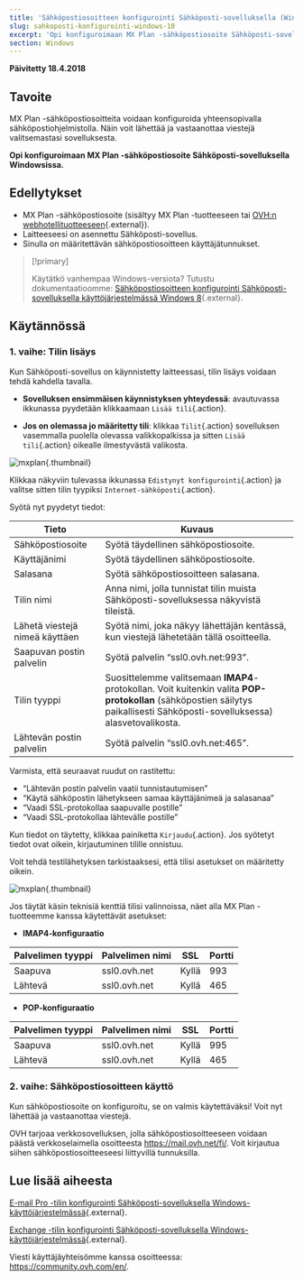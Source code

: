 ```yaml
---
title: 'Sähköpostiosoitteen konfigurointi Sähköposti-sovelluksella (Windows 2010)'
slug: sahkoposti-konfigurointi-windows-10
excerpt: 'Opi konfiguroimaan MX Plan -sähköpostiosoite Sähköposti-sovelluksella Windowsissa'
section: Windows
---
```


**Päivitetty 18.4.2018**

## Tavoite

MX Plan -sähköpostiosoitteita voidaan konfiguroida yhteensopivalla sähköpostiohjelmistolla. Näin voit lähettää ja vastaanottaa viestejä valitsemastasi sovelluksesta.

**Opi konfiguroimaan MX Plan -sähköpostiosoite Sähköposti-sovelluksella Windowsissa.**

## Edellytykset

- MX Plan -sähköpostiosoite (sisältyy MX Plan -tuotteeseen tai [OVH:n webhotellituotteeseen](https://www.ovh-hosting.fi/webhotelli){.external}).
- Laitteeseesi on asennettu Sähköposti-sovellus.
- Sinulla on määritettävän sähköpostiosoitteen käyttäjätunnukset.

> [!primary]
>
> Käytätkö vanhempaa Windows-versiota? Tutustu dokumentaatioomme: [Sähköpostiosoitteen konfigurointi Sähköposti-sovelluksella käyttöjärjestelmässä Windows 8](https://docs.ovh.com/fi/emails/ovh-sahkoposti_asetukset_windows_8lla/){.external}.
>

## Käytännössä

### 1. vaihe: Tilin lisäys

Kun Sähköposti-sovellus on käynnistetty laitteessasi, tilin lisäys voidaan tehdä kahdella tavalla.

- **Sovelluksen ensimmäisen käynnistyksen yhteydessä**: avautuvassa ikkunassa pyydetään klikkaamaan `Lisää tili`{.action}.

- **Jos on olemassa jo määritetty tili**: klikkaa `Tilit`{.action} sovelluksen vasemmalla puolella olevassa valikkopalkissa ja sitten `Lisää tili`{.action} oikealle ilmestyvästä valikosta.

![mxplan](images/configuration-mail-windows-step1.png){.thumbnail}

Klikkaa näkyviin tulevassa ikkunassa `Edistynyt konfigurointi`{.action} ja valitse sitten tilin tyypiksi `Internet-sähköposti`{.action}.

Syötä nyt pyydetyt tiedot:

|Tieto|Kuvaus|
|---|---|
|Sähköpostiosoite|Syötä täydellinen sähköpostiosoite.|
|Käyttäjänimi|Syötä täydellinen sähköpostiosoite.|
|Salasana|Syötä sähköpostiosoitteen salasana.|
|Tilin nimi|Anna nimi, jolla tunnistat tilin muista Sähköposti-sovelluksessa näkyvistä tileistä.|
|Lähetä viestejä nimeä käyttäen|Syötä nimi, joka näkyy lähettäjän kentässä, kun viestejä lähetetään tällä osoitteella.|
|Saapuvan postin palvelin|Syötä palvelin “ssl0.ovh.net:993”.|
|Tilin tyyppi|Suosittelemme valitsemaan **IMAP4**-protokollan. Voit kuitenkin valita **POP-protokollan** (sähköpostien säilytys paikallisesti Sähköposti-sovelluksessa) alasvetovalikosta.|
|Lähtevän postin palvelin|Syötä palvelin “ssl0.ovh.net:465”.|

Varmista, että seuraavat ruudut on rastitettu:

- “Lähtevän postin palvelin vaatii tunnistautumisen”
- “Käytä sähköpostin lähetykseen samaa käyttäjänimeä ja salasanaa”
- “Vaadi SSL-protokollaa saapuvalle postille”
- “Vaadi SSL-protokollaa lähtevälle postille”

Kun tiedot on täytetty, klikkaa painiketta `Kirjaudu`{.action}. Jos syötetyt tiedot ovat oikein, kirjautuminen tilille onnistuu.

Voit tehdä testilähetyksen tarkistaaksesi, että tilisi asetukset on määritetty oikein.

![mxplan](images/configuration-mail-windows-step2.png){.thumbnail}

Jos täytät käsin teknisiä kenttiä tilisi valinnoissa, näet alla MX Plan -tuotteemme kanssa käytettävät asetukset:

- **IMAP4-konfiguraatio**

|Palvelimen tyyppi|Palvelimen nimi|SSL|Portti|
|---|---|---|---|
|Saapuva|ssl0.ovh.net|Kyllä|993|
|Lähtevä|ssl0.ovh.net|Kyllä|465|

- **POP-konfiguraatio**

|Palvelimen tyyppi|Palvelimen nimi|SSL|Portti|
|---|---|---|---|
|Saapuva|ssl0.ovh.net|Kyllä|995|
|Lähtevä|ssl0.ovh.net|Kyllä|465|

### 2. vaihe: Sähköpostiosoitteen käyttö

Kun sähköpostiosoite on konfiguroitu, se on valmis käytettäväksi! Voit nyt lähettää ja vastaanottaa viestejä.

OVH tarjoaa verkkosovelluksen, jolla sähköpostiosoitteeseen voidaan päästä verkkoselaimella osoitteesta <https://mail.ovh.net/fi/>. Voit kirjautua siihen sähköpostiosoitteeseesi liittyvillä tunnuksilla.
 
## Lue lisää aiheesta

[E-mail Pro -tilin konfigurointi Sähköposti-sovelluksella Windows-käyttöjärjestelmässä](https://docs.ovh.com/fi/emails-pro/sahkoposti-konfigurointi-windows-10/){.external}.

[Exchange -tilin konfigurointi Sähköposti-sovelluksella Windows-käyttöjärjestelmässä](https://docs.ovh.com/fi/microsoft-collaborative-solutions/sahkoposti-konfigurointi-windows-10/){.external}.

Viesti käyttäjäyhteisömme kanssa osoitteessa: <https://community.ovh.com/en/>.